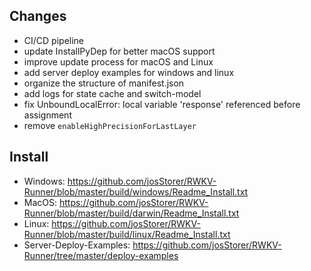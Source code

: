## Changes

- CI/CD pipeline
- update InstallPyDep for better macOS support
- improve update process for macOS and Linux
- add server deploy examples for windows and linux
- organize the structure of manifest.json
- add logs for state cache and switch-model
- fix UnboundLocalError: local variable 'response' referenced before assignment
- remove `enableHighPrecisionForLastLayer`

## Install

- Windows: https://github.com/josStorer/RWKV-Runner/blob/master/build/windows/Readme_Install.txt
- MacOS: https://github.com/josStorer/RWKV-Runner/blob/master/build/darwin/Readme_Install.txt
- Linux: https://github.com/josStorer/RWKV-Runner/blob/master/build/linux/Readme_Install.txt
- Server-Deploy-Examples: https://github.com/josStorer/RWKV-Runner/tree/master/deploy-examples